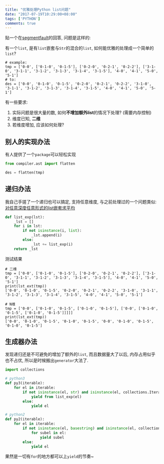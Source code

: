 ```yaml
---
title: "优雅处理Python list问题"
date: "2017-07-19T10:29:00+08:00"
tags: ['PYTHON']
comments: true
---
```



贴一个在[segmentfault](https://segmentfault.com/q/1010000010242056/a-1020000010249040)的回答, 问题是这样的:

有一个`list`, 是有`list`嵌套与`Str`的混合的`list`, 如何能优雅的处理成一个简单的`list`?

```shell
# example:
tmp = ['0-0', ['0-1-0', '0-1-5'], ['0-2-0', '0-2-1', '0-2-2'], ['3-1-0', '3-1-1', '3-1-2', '3-1-3', '3-1-4', '3-1-5'], '4-0', '4-1', '5-0', '5-1']
# to:
des = ['0-0', '0-1-0', '0-1-5', '0-2-0', '0-2-1', '0-2-2', '3-1-0', '3-1-1', '3-1-2', '3-1-3', '3-1-4', '3-1-5', '4-0', '4-1', '5-0', '5-1']
```

有一些要求:

1. 实际问题是很大量的数, 如何**不增加额外list**的情况下处理? (需要内存控制)
2. 维度已知, **二维**
3. 若维度增加, 应该如何处理?

## 别人的实现办法

有人提供了一个`package`可以轻松实现

```python
from compiler.ast import flatten

des = flatten(tmp)
```

## 递归办法

我自己手搓了一个递归也可以搞定, 支持任意维度, 与之前处理过的一个问题类似: [对任意深度任意形式的list嵌套求平均](https://ferstar.org/post/root/dui-ren-yi-shen-du-ren-yi-xing-shi-de-listqian-tao-qiu-ping-jun)

```python
def list_exp(lst):
    _lst = []
    for i in lst:
        if not isinstance(i, list):
            _lst.append(i)
        else:
            _lst += list_exp(i)
    return _lst
```

测试结果

```shell
# 二维
tmp = ['0-0', ['0-1-0', '0-1-5'], ['0-2-0', '0-2-1', '0-2-2'], ['3-1-0', '3-1-1', '3-1-2', '3-1-3', '3-1-4', '3-1-5'], '4-0', '4-1', '5-0', '5-1']
print(lst_ext(tmp))
['0-0', '0-1-0', '0-1-5', '0-2-0', '0-2-1', '0-2-2', '3-1-0', '3-1-1', '3-1-2', '3-1-3', '3-1-4', '3-1-5', '4-0', '4-1', '5-0', '5-1']

# N维
tmp = ['0-0', ['0-1-0', '0-1-5', ['0-1-0', '0-1-5'], ['0-0', ['0-1-0', '0-1-5', ['0-1-0', '0-1-5']]]]]
print(lst_ext(tmp))
['0-0', '0-1-0', '0-1-5', '0-1-0', '0-1-5', '0-0', '0-1-0', '0-1-5', '0-1-0', '0-1-5']
```
## 生成器办法

发现递归还是不可避免的增加了额外的`list`, 而且数据量大了以后, 内存占用似乎也不占优, 所以是时候搬出`generator`大法了.

```python
import collections

# python3
def py3(iterable):
    for el in iterable:
        if not isinstance(el, str) and isinstance(el, collections.Iterable):
            yield from list_exp(el)
        else:
            yield el

# python2
def py2(iterable):
    for el in iterable:
        if not isinstance(el, basestring) and isinstance(el, collections.Iterable):
            for subel in el:
                yield subel
        else:
            yield el
```

果然是一切有`for`的地方都可以上`yield`的节奏~
